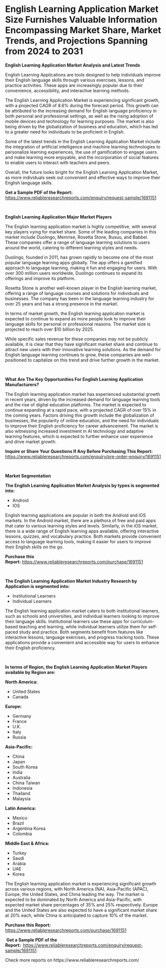 <p><h1>English Learning Application Market Size Furnishes Valuable Information Encompassing Market Share, Market Trends, and Projections Spanning from 2024 to 2031</h1></p><p><strong>English Learning Application Market Analysis and Latest Trends</strong></p>
<p><p>English Learning Applications are tools designed to help individuals improve their English language skills through various exercises, lessons, and practice activities. These apps are increasingly popular due to their convenience, accessibility, and interactive learning methods.</p><p>The English Learning Application Market is experiencing significant growth, with a projected CAGR of 8.6% during the forecast period. This growth can be attributed to the increasing demand for English language proficiency in both personal and professional settings, as well as the rising adoption of mobile devices and technology for learning purposes. The market is also being driven by the globalization of business and education, which has led to a greater need for individuals to be proficient in English.</p><p>Some of the latest trends in the English Learning Application Market include the integration of artificial intelligence and machine learning technologies to personalize learning experiences, the use of gamification to engage users and make learning more enjoyable, and the incorporation of social features to enable users to interact with teachers and peers.</p><p>Overall, the future looks bright for the English Learning Application Market, as more individuals seek out convenient and effective ways to improve their English language skills.</p></p>
<p><strong>Get a Sample PDF of the Report:&nbsp;</strong> <a href="https://www.reliableresearchreports.com/enquiry/request-sample/1691151">https://www.reliableresearchreports.com/enquiry/request-sample/1691151</a></p>
<p>&nbsp;</p>
<p><strong>English Learning Application Major Market Players</strong></p>
<p><p>The English learning application market is highly competitive, with several key players vying for market share. Some of the leading companies in this market include Duolingo, Memrise, Rosetta Stone, Busuu, and Babbel. These companies offer a range of language learning solutions to users around the world, catering to different learning styles and needs.</p><p>Duolingo, founded in 2011, has grown rapidly to become one of the most popular language learning apps globally. The app offers a gamified approach to language learning, making it fun and engaging for users. With over 300 million users worldwide, Duolingo continues to expand its offerings and improve its platform.</p><p>Rosetta Stone is another well-known player in the English learning market, offering a range of language courses and solutions for individuals and businesses. The company has been in the language learning industry for over 25 years and has a strong presence in the market.</p><p>In terms of market growth, the English learning application market is expected to continue to expand as more people look to improve their language skills for personal or professional reasons. The market size is projected to reach over $10 billion by 2025.</p><p>While specific sales revenue for these companies may not be publicly available, it is clear that they have significant market share and continue to attract new users with their innovative learning solutions. As the demand for English language learning continues to grow, these companies are well-positioned to capitalize on this trend and drive further growth in the market.</p></p>
<p>&nbsp;</p>
<p><strong>What Are The Key Opportunities For English Learning Application Manufacturers?</strong></p>
<p><p>The English learning application market has experienced substantial growth in recent years, driven by the increased demand for language learning tools and the rise of digital education platforms. The market is expected to continue expanding at a rapid pace, with a projected CAGR of over 15% in the coming years. Factors driving this growth include the globalization of businesses, the popularity of online education, and the need for individuals to improve their English proficiency for career advancement. The market is also witnessing increased investment in AI technology and adaptive learning features, which is expected to further enhance user experience and drive market growth.</p></p>
<p><strong>Inquire or Share Your Questions If Any Before Purchasing This Report:</strong> <a href="https://www.reliableresearchreports.com/enquiry/pre-order-enquiry/1691151">https://www.reliableresearchreports.com/enquiry/pre-order-enquiry/1691151</a></p>
<p>&nbsp;</p>
<p><strong>Market Segmentation</strong></p>
<p><strong>The English Learning Application Market Analysis by types is segmented into:</strong></p>
<p><ul><li>Android</li><li>IOS</li></ul></p>
<p><p>English learning applications are popular in both the Android and iOS markets. In the Android market, there are a plethora of free and paid apps that cater to various learning styles and levels. Similarly, in the iOS market, there is a wide range of English learning apps available, offering interactive lessons, quizzes, and vocabulary practice. Both markets provide convenient access to language learning tools, making it easier for users to improve their English skills on the go.</p></p>
<p><strong>Purchase this Report:&nbsp;</strong><a href="https://www.reliableresearchreports.com/purchase/1691151">https://www.reliableresearchreports.com/purchase/1691151</a></p>
<p>&nbsp;</p>
<p><strong>The English Learning Application Market Industry Research by Application is segmented into:</strong></p>
<p><ul><li>Institutional Learners</li><li>Individual Learners</li></ul></p>
<p><p>The English learning application market caters to both institutional learners, such as schools and universities, and individual learners looking to improve their language skills. Institutional learners use these apps for curriculum-based teaching and learning, while individual learners utilize them for self-paced study and practice. Both segments benefit from features like interactive lessons, language exercises, and progress tracking tools. These applications provide a convenient and accessible way for users to enhance their English proficiency.</p></p>
<p>&nbsp;</p>
<p><strong>In terms of Region, the English Learning Application Market Players available by Region are:</strong></p>
<p>
    <p> <strong> North America: </strong>
        <ul>
            <li>United States</li>
            <li>Canada</li>
        </ul>
        </p> 
    <p> <strong> Europe: </strong>
        <ul>
            <li>Germany</li>
            <li>France</li>
            <li>U.K.</li>
            <li>Italy</li>
            <li>Russia</li>
        </ul>
        </p> 
    <p> <strong> Asia-Pacific: </strong>
        <ul>
            <li>China</li>
            <li>Japan</li>
            <li>South Korea</li>
            <li>India</li>
            <li>Australia</li>
            <li>China Taiwan</li>
            <li>Indonesia</li>
            <li>Thailand</li>
            <li>Malaysia</li>
        </ul>
        </p> 
    <p> <strong> Latin America: </strong>
        <ul>
            <li>Mexico</li>
            <li>Brazil</li>
            <li>Argentina Korea</li>
            <li>Colombia</li>
        </ul>
        </p> 
    <p> <strong> Middle East & Africa: </strong>
        <ul>
            <li>Turkey</li>
            <li>Saudi</li>
            <li>Arabia</li>
            <li>UAE</li>
            <li>Korea</li>
        </ul>
    </p>
    </p>
<p><p>The English learning application market is experiencing significant growth across various regions, with North America (NA), Asia-Pacific (APAC), Europe, the United States, and China leading the way. The market is expected to be dominated by North America and Asia-Pacific, with expected market share percentages of 35% and 25% respectively. Europe and the United States are also expected to have a significant market share at 20% each, while China is anticipated to capture 10% of the market.</p></p>
<p><strong>Purchase this Report: </strong><a href="https://www.reliableresearchreports.com/purchase/1691151">https://www.reliableresearchreports.com/purchase/1691151</a></p>
<p>&nbsp;<strong>Get a Sample PDF of the Report:&nbsp;&nbsp;</strong><a href="https://www.reliableresearchreports.com/enquiry/request-sample/1691151">https://www.reliableresearchreports.com/enquiry/request-sample/1691151</a></p>
<p><strong></strong></p>
<p>Check more reports on https://www.reliableresearchreports.com/</p>